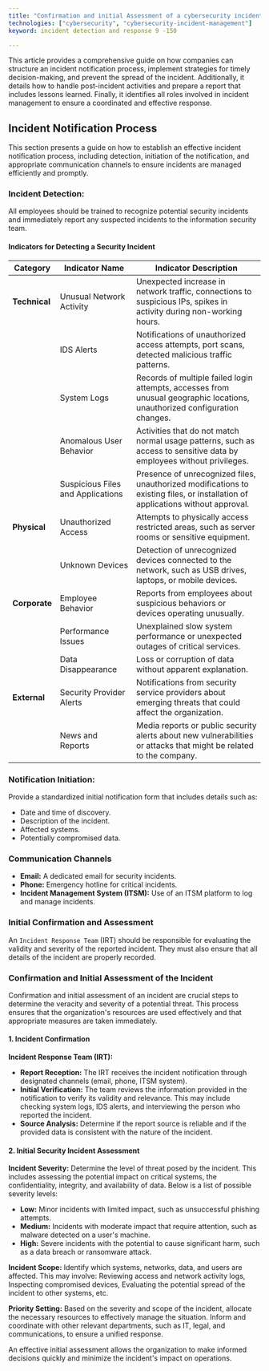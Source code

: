 ```yaml
---
title: "Confirmation and initial Assessment of a cybersecurity incident"
technologies: ["cybersecurity", "cybersecurity-incident-management"]
keyword: incident detection and response 9 -150

---
```


This article provides a comprehensive guide on how companies can structure an incident notification process, implement strategies for timely decision-making, and prevent the spread of the incident. Additionally, it details how to handle post-incident activities and prepare a report that includes lessons learned. Finally, it identifies all roles involved in incident management to ensure a coordinated and effective response.

## Incident Notification Process

This section presents a guide on how to establish an effective incident notification process, including detection, initiation of the notification, and appropriate communication channels to ensure incidents are managed efficiently and promptly.

### Incident Detection:

All employees should be trained to recognize potential security incidents and immediately report any suspected incidents to the information security team.

#### Indicators for Detecting a Security Incident

| **Category**              | **Indicator Name**                  | **Indicator Description**                                                                                                                               |
|---------------------------|-------------------------------------|---------------------------------------------------------------------------------------------------------------------------------------------------------|
| **Technical**             | Unusual Network Activity            | Unexpected increase in network traffic, connections to suspicious IPs, spikes in activity during non-working hours.                                      |
|                           | IDS Alerts                          | Notifications of unauthorized access attempts, port scans, detected malicious traffic patterns.                                                          |
|                           | System Logs                         | Records of multiple failed login attempts, accesses from unusual geographic locations, unauthorized configuration changes.                               |
|                           | Anomalous User Behavior             | Activities that do not match normal usage patterns, such as access to sensitive data by employees without privileges.                                     |
|                           | Suspicious Files and Applications   | Presence of unrecognized files, unauthorized modifications to existing files, or installation of applications without approval.                         |
| **Physical**              | Unauthorized Access                 | Attempts to physically access restricted areas, such as server rooms or sensitive equipment.                                                             |
|                           | Unknown Devices                     | Detection of unrecognized devices connected to the network, such as USB drives, laptops, or mobile devices.                                               |
| **Corporate**             | Employee Behavior                   | Reports from employees about suspicious behaviors or devices operating unusually.                                                                       |
|                           | Performance Issues                  | Unexplained slow system performance or unexpected outages of critical services.                                                                          |
|                           | Data Disappearance                  | Loss or corruption of data without apparent explanation.                                                                                                |
| **External**              | Security Provider Alerts            | Notifications from security service providers about emerging threats that could affect the organization.                                                |
|                           | News and Reports                    | Media reports or public security alerts about new vulnerabilities or attacks that might be related to the company.                                       |
  

### Notification Initiation:

Provide a standardized initial notification form that includes details such as:

   - Date and time of discovery.
   - Description of the incident.
   - Affected systems.
   - Potentially compromised data.

### Communication Channels

   - **Email:** A dedicated email for security incidents.
   - **Phone:** Emergency hotline for critical incidents.
   - **Incident Management System (ITSM):** Use of an ITSM platform to log and manage incidents.

### Initial Confirmation and Assessment

An `Incident Response Team` (IRT) should be responsible for evaluating the validity and severity of the reported incident. They must also ensure that all details of the incident are properly recorded.

### Confirmation and Initial Assessment of the Incident

Confirmation and initial assessment of an incident are crucial steps to determine the veracity and severity of a potential threat. This process ensures that the organization's resources are used effectively and that appropriate measures are taken immediately.

#### 1. Incident Confirmation

**Incident Response Team (IRT):**
   - **Report Reception:** The IRT receives the incident notification through designated channels (email, phone, ITSM system).
   - **Initial Verification:** The team reviews the information provided in the notification to verify its validity and relevance. This may include checking system logs, IDS alerts, and interviewing the person who reported the incident.
   - **Source Analysis:** Determine if the report source is reliable and if the provided data is consistent with the nature of the incident.

#### 2. Initial Security Incident Assessment

**Incident Severity:** Determine the level of threat posed by the incident. This includes assessing the potential impact on critical systems, the confidentiality, integrity, and availability of data. Below is a list of possible severity levels:

   - **Low:** Minor incidents with limited impact, such as unsuccessful phishing attempts.
   - **Medium:** Incidents with moderate impact that require attention, such as malware detected on a user's machine.
   - **High:** Severe incidents with the potential to cause significant harm, such as a data breach or ransomware attack.

**Incident Scope:** Identify which systems, networks, data, and users are affected. This may involve: Reviewing access and network activity logs, Inspecting compromised devices, Evaluating the potential spread of the incident to other systems, etc.

**Priority Setting:** Based on the severity and scope of the incident, allocate the necessary resources to effectively manage the situation. Inform and coordinate with other relevant departments, such as IT, legal, and communications, to ensure a unified response.

An effective initial assessment allows the organization to make informed decisions quickly and minimize the incident's impact on operations.
